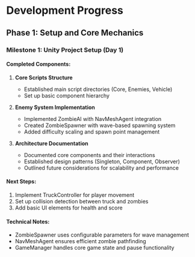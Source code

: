# Development Progress

## Phase 1: Setup and Core Mechanics

### Milestone 1: Unity Project Setup (Day 1)

#### Completed Components:

1. **Core Scripts Structure**
   - Established main script directories (Core, Enemies, Vehicle)
   - Set up basic component hierarchy

2. **Enemy System Implementation**
   - Implemented ZombieAI with NavMeshAgent integration
   - Created ZombieSpawner with wave-based spawning system
   - Added difficulty scaling and spawn point management

3. **Architecture Documentation**
   - Documented core components and their interactions
   - Established design patterns (Singleton, Component, Observer)
   - Outlined future considerations for scalability and performance

#### Next Steps:
1. Implement TruckController for player movement
2. Set up collision detection between truck and zombies
3. Add basic UI elements for health and score

#### Technical Notes:
- ZombieSpawner uses configurable parameters for wave management
- NavMeshAgent ensures efficient zombie pathfinding
- GameManager handles core game state and pause functionality